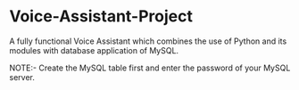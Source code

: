 # Voice-Assistant-Project
A fully functional Voice Assistant which combines the use of Python and its modules with database application of MySQL.

NOTE:-
Create the MySQL table first and enter the password of your MySQL server.
